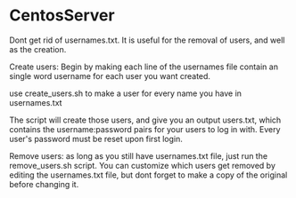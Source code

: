 # CentosServer

Dont get rid of usernames.txt. It is useful for the removal of users, and well as the creation.

Create users:
Begin by making each line of the usernames file contain an single word username for each user you want created.

use create_users.sh to make a user for every name you have in usernames.txt

The script will create those users, and give you an output users.txt, which contains the username:password pairs for your users to log in with. Every user's password must be reset upon first login.

Remove users:
as long as you still have usernames.txt file, just run the remove_users.sh script. You can customize which users get removed by editing the usernames.txt file, but dont forget to make a copy of the original before changing it.
